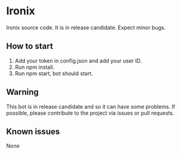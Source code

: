 # Ironix
Ironix source code. It is in release candidate. Expect minor bugs.
## How to start
1. Add your token in config.json and add your user ID.
2. Run npm install.
3. Run npm start, bot should start.

## Warning
This bot is in release candidate and so it can have some problems. If possible, please contribute to the project via issues or pull requests.

## Known issues
None

